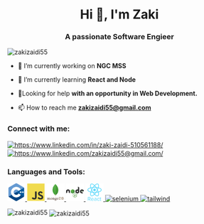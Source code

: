 <h1 align="center">Hi 👋, I'm Zaki</h1>
<h3 align="center">A passionate Software Engieer</h3>

<p align="left"> <img src="https://komarev.com/ghpvc/?username=zakizaidi55&label=Profile%20views&color=0e75b6&style=flat" alt="zakizaidi55" /> </p>

- 🔭 I’m currently working on **NGC MSS**

- 🌱 I’m currently learning **React and Node**

- 🤝Looking for help  **with an opportunity in Web Development.**

- 📫 How to reach me **zakizaidi55@gmail.com**

<h3 align="left">Connect with me:</h3>
<p align="left">
<a href="https://www.linkedin.com/in/zaki-zaidi-510561188/" target="blank"><img align="center" src="https://raw.githubusercontent.com/rahuldkjain/github-profile-readme-generator/master/src/images/icons/Social/linked-in-alt.svg" alt="https://www.linkedin.com/in/zaki-zaidi-510561188/" height="30" width="40" /></a>
<a href="https://www.gmailn.com/zakizaidi55@gmail.com/" target="blank"><img align="center" src="https://raw.githubusercontent.com/rahuldkjain/github-profile-readme-generator/master/src/images/icons/Social/gmail-in-alt.svg" alt="https://www.linkedin.com/zakizaidi55@gmail.com/" height="30" width="40" /></a>
</p>

<h3 align="left">Languages and Tools:</h3>
<p align="left"> <a href="https://www.w3schools.com/cpp/" target="_blank" rel="noreferrer"> <img src="https://raw.githubusercontent.com/devicons/devicon/master/icons/cplusplus/cplusplus-original.svg" alt="cplusplus" width="40" height="40"/> </a> <a href="https://developer.mozilla.org/en-US/docs/Web/JavaScript" target="_blank" rel="noreferrer"> <img src="https://raw.githubusercontent.com/devicons/devicon/master/icons/javascript/javascript-original.svg" alt="javascript" width="40" height="40"/> </a> <a href="https://www.mongodb.com/" target="_blank" rel="noreferrer"> <img src="https://raw.githubusercontent.com/devicons/devicon/master/icons/mongodb/mongodb-original-wordmark.svg" alt="mongodb" width="40" height="40"/> </a> <a href="https://nodejs.org" target="_blank" rel="noreferrer"> <img src="https://raw.githubusercontent.com/devicons/devicon/master/icons/nodejs/nodejs-original-wordmark.svg" alt="nodejs" width="40" height="40"/> </a> <a href="https://reactjs.org/" target="_blank" rel="noreferrer"> <img src="https://raw.githubusercontent.com/devicons/devicon/master/icons/react/react-original-wordmark.svg" alt="react" width="40" height="40"/> </a> <a href="https://www.selenium.dev" target="_blank" rel="noreferrer"> <img src="https://raw.githubusercontent.com/detain/svg-logos/780f25886640cef088af994181646db2f6b1a3f8/svg/selenium-logo.svg" alt="selenium" width="40" height="40"/> </a> <a href="https://tailwindcss.com/" target="_blank" rel="noreferrer"> <img src="https://www.vectorlogo.zone/logos/tailwindcss/tailwindcss-icon.svg" alt="tailwind" width="40" height="40"/> </a> </p>

<p><img align="left" src="https://github-readme-stats.vercel.app/api/top-langs?username=zakizaidi55&show_icons=true&locale=en&layout=compact" alt="zakizaidi55" /></p>

<p>&nbsp;<img align="center" src="https://github-readme-stats.vercel.app/api?username=zakizaidi55&show_icons=true&locale=en" alt="zakizaidi55" /></p>

